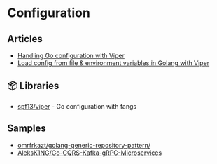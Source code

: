 # Configuration

## Articles
- [Handling Go configuration with Viper](https://blog.logrocket.com/handling-go-configuration-viper/)
- [Load config from file & environment variables in Golang with Viper](https://dev.to/techschoolguru/load-config-from-file-environment-variables-in-golang-with-viper-2j2d)
## 📦 Libraries
- [spf13/viper](https://github.com/spf13/viper) - Go configuration with fangs

## Samples
- [omrfrkazt/golang-generic-repository-pattern/](https://github.com/omrfrkazt/golang-generic-repository-pattern/)
- [AleksK1NG/Go-CQRS-Kafka-gRPC-Microservices](https://github.com/AleksK1NG/Go-CQRS-Kafka-gRPC-Microservices)